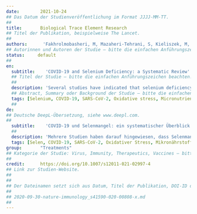 ```yaml
---
date:        2021-10-24
## Das Datum der Studienveröffentlichung im Format JJJJ-MM-TT.
##
title:       Biological Trace Element Research
## Titel der Publikation, beispielweise The Lancet.
##
authors:      'Fakhrolmobasheri, M, Mazaheri-Tehrani, S, Kieliszek, M, et al.'
## Autorinnen und Autoren der Studie – bitte die einfachen Anführungszeichen beachten!
status:     default
##
en:
  subtitle:    'COVID-19 and Selenium Deficiency: a Systematic Review'
  ## Titel der Studie – bitte die einfachen Anführungszeichen beachten!
  ##
  description: 'Several studies have indicated that selenium deficiency may be detrimental in the context of various viral disorders, and in the case of COVID-19, several studies have reported heterogeneous results concerning the association of selenium deficiency with the severity of disease. To summarize the available data surrounding the association of body selenium levels with the outcomes of COVID-19, a systematic search was performed in the Medline database (PubMed), Scopus, Cochrane Library, Embase, and Web of Science using keywords including “SARS-CoV-2,” “COVID-19,” and “selenium,” Studies evaluating the association of COVID-19 with body selenium levels were included. Among 1,862 articles viewed in the database search, 10 articles were included after title, abstract, and full-text review. One study was further included after searching the literature again for any newly published articles. Out of 11 included studies, 10 studies measured serum selenium level, and one study investigated urinary selenium level. Three of 10 studies measured serum SELENOP level as well as selenium level. Glutathione peroxidase-3 level in serum was also assessed in one study. The reported outcomes were severity, mortality, and risk of COVID-19. Nine studies indicated that a lower serum selenium level is associated with worse outcomes. Two studies reported no significant association between serum selenium level and COVID-19. In one study, urinary selenium level was reported to be higher in severe and fatal cases compared to non-severe and recovered patients, respectively. In most cases, selenium deficiency was associated with worse outcomes, and selenium levels in COVID-19 patients were lower than in healthy individuals. Thus, it could be concluded that cautious selenium supplementation in COVID-19 patients may be helpful to prevent disease progression. However, randomized clinical trials are needed to confirm this.'
  ## Abstract, Summary oder Background der Studie – bitte die einfachen Anführungszeichen beachten!
  tags: [Selenium, COVID-19, SARS-CoV-2, Oxidative stress, Micronutrients, Trace elements]
  ##
de: 
## Deutsche DeepL-Übersetzung, siehe www.deepl.com.
##
  subtitle:    'COVID-19 und Selenmangel: ein systematischer Überblick'
  ##
  description: 'Mehrere Studien haben darauf hingewiesen, dass Selenmangel im Zusammenhang mit verschiedenen viralen Erkrankungen nachteilig sein kann, und im Fall von COVID-19 haben mehrere Studien über heterogene Ergebnisse hinsichtlich des Zusammenhangs zwischen Selenmangel und der Schwere der Erkrankung berichtet. Um die verfügbaren Daten über den Zusammenhang zwischen dem Selengehalt im Körper und den Folgen von COVID-19 zusammenzufassen, wurde eine systematische Suche in den Datenbanken Medline (PubMed), Scopus, Cochrane Library, Embase und Web of Science unter Verwendung von Schlüsselwörtern wie "SARS-CoV-2", "COVID-19" und "Selen" durchgeführt, wobei Studien einbezogen wurden, die den Zusammenhang zwischen COVID-19 und dem Selengehalt im Körper untersuchen. Von den 1.862 Artikeln, die bei der Datenbanksuche gesichtet wurden, wurden 10 Artikel nach Überprüfung von Titel, Zusammenfassung und Volltext eingeschlossen. Eine Studie wurde zusätzlich aufgenommen, nachdem die Literatur erneut nach neu veröffentlichten Artikeln durchsucht worden war. Von den 11 eingeschlossenen Studien maßen 10 Studien den Serum-Selengehalt, und eine Studie untersuchte den Selengehalt im Urin. In drei der 10 Studien wurden sowohl der Serum-SELENOP-Spiegel als auch der Selenspiegel gemessen. In einer Studie wurde auch der Glutathionperoxidase-3-Spiegel im Serum gemessen. Die berichteten Ergebnisse waren Schweregrad, Sterblichkeit und Risiko von COVID-19. Neun Studien wiesen darauf hin, dass ein niedriger Serum-Selen-Spiegel mit schlechteren Ergebnissen verbunden ist. Zwei Studien berichteten über keinen signifikanten Zusammenhang zwischen dem Serum-Selen-Spiegel und COVID-19. In einer Studie wurde berichtet, dass der Selenspiegel im Urin bei schweren und tödlichen Fällen höher war als bei nicht-schweren oder genesenen Patienten. In den meisten Fällen war ein Selenmangel mit einem schlechteren Ausgang der Krankheit verbunden, und die Selenspiegel von COVID-19-Patienten waren niedriger als die von gesunden Personen. Dies lässt den Schluss zu, dass eine vorsichtige Selensupplementierung bei COVID-19-Patienten hilfreich sein könnte, um ein Fortschreiten der Krankheit zu verhindern. Um dies zu bestätigen, sind jedoch randomisierte klinische Studien erforderlich.'
  tags: [Selen, COVID-19, SARS-CoV-2, Oxidativer Stress, Mikronährstoffe, Spurenelemente]
group:       "Treatments"
## Kategorie der Studie: Virus, Immunity, Therapeutics, Vaccines – bitte die Anführungszeichen beachten!
##
credit:      https://doi.org/10.1007/s12011-021-02997-4
## Link zur Studien-Website.
##
##
## Der Dateinamen setzt sich aus Datum, Titel der Publikation, DOI-ID der Studie (nach dem letzten Slash) und der Dateiendung zusammen. Bitte den Unterstrich vor der DOI-ID beachten!
##
## 2020-09-30-nature-immunology_s41590-020-00808-x.md
##
---
```

<object data="{{ page.link }}" style='height:calc(100vh - 400px); width: 100%' type='application/pdf'></object>